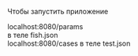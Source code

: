 Чтобы запустить приложение 

localhost:8080/params   
в теле fish.json       
localhost:8080/cases
в теле test.json
